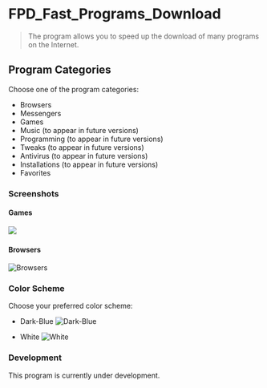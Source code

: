 # FPD_Fast_Programs_Download
> The program allows you to speed up the download of many programs on the Internet.

## Program Categories
Choose one of the program categories:
* Browsers
* Messengers
* Games
* Music (to appear in future versions)
* Programming (to appear in future versions)
* Tweaks (to appear in future versions)
* Antivirus (to appear in future versions)
* Installations (to appear in future versions)
* Favorites

### Screenshots

#### Games
<img src="![Games](.\img\Photo_for_GitHab\applications_games.png)">

#### Browsers
![Browsers](img/Photo_for_GitHub/applications_browser.png)

### Color Scheme
Choose your preferred color scheme:
* Dark-Blue
![Dark-Blue](img/Photo_for_GitHub/dark_blue.png)

* White
![White](img/Photo_for_GitHub/White_mod.png)

### Development
This program is currently under development.
